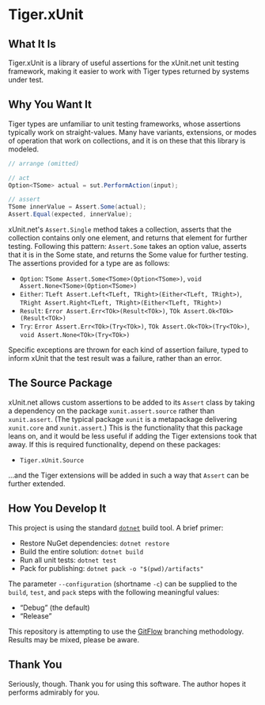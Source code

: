 # Tiger.xUnit

## What It Is

Tiger.xUnit is a library of useful assertions for the xUnit.net unit testing framework, making it easier to work with Tiger types returned by systems under test.

## Why You Want It

Tiger types are unfamiliar to unit testing frameworks, whose assertions typically work on straight-values. Many have variants, extensions, or modes of operation that work on collections, and it is on these that this library is modeled.

```csharp
// arrange (omitted)

// act
Option<TSome> actual = sut.PerformAction(input);

// assert
TSome innerValue = Assert.Some(actual);
Assert.Equal(expected, innerValue);
```

xUnit.net's `Assert.Single` method takes a collection, asserts that the collection contains only one element, and returns that element for further testing. Following this pattern: `Assert.Some` takes an option value, asserts that it is in the Some state, and returns the Some value for further testing. The assertions provided for a type are as follows:

- `Option`: `TSome Assert.Some<TSome>(Option<TSome>)`, `void Assert.None<TSome>(Option<TSome>)`
- `Either`: `TLeft Assert.Left<TLeft, TRight>(Either<TLeft, TRight>)`, `TRight Assert.Right<TLeft, TRight>(Either<TLeft, TRight>)`
- `Result`: `Error Assert.Err<TOk>(Result<TOk>)`, `TOk Assert.Ok<TOk>(Result<TOk>)`
- `Try`: `Error Assert.Err<TOk>(Try<TOk>)`, `TOk Assert.Ok<TOk>(Try<TOk>)`, `void Assert.None<TOk>(Try<TOk>)`

Specific exceptions are thrown for each kind of assertion failure, typed to inform xUnit that the test result was a failure, rather than an error.

## The Source Package

xUnit.net allows custom assertions to be added to its `Assert` class by taking a dependency on the package `xunit.assert.source` rather than `xunit.assert`. (The typical package `xunit` is a metapackage delivering `xunit.core` and `xunit.assert`.) This is the functionality that this package leans on, and it would be less useful if adding the Tiger extensions took that away. If this is required functionality, depend on these packages:

- `Tiger.xUnit.Source`

...and the Tiger extensions will be added in such a way that `Assert` can be further extended.

## How You Develop It

This project is using the standard [`dotnet`](https://dot.net) build tool. A brief primer:

- Restore NuGet dependencies: `dotnet restore`
- Build the entire solution: `dotnet build`
- Run all unit tests: `dotnet test`
- Pack for publishing: `dotnet pack -o "$(pwd)/artifacts"`

The parameter `--configuration` (shortname `-c`) can be supplied to the `build`, `test`, and `pack` steps with the following meaningful values:

- “Debug” (the default)
- “Release”

This repository is attempting to use the [GitFlow](http://jeffkreeftmeijer.com/2010/why-arent-you-using-git-flow/) branching methodology. Results may be mixed, please be aware.

## Thank You

Seriously, though. Thank you for using this software. The author hopes it performs admirably for you.
